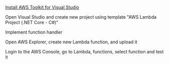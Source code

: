 <a href="https://aws.amazon.com/visualstudio/">Install AWS Toolkit for Visual Studio</a>  

Open Visual Studio and create new project using template "AWS Lambda Project (.NET Core - C#)"  

Implement function handler  

Open AWS Explorer, create new Lambda function, and upload it  

Login to the AWS Console, go to Lambda, functions, select function and test it  
